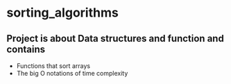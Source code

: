 # sorting_algorithms

## Project is about Data structures and function and contains
- Functions that sort arrays
- The big O notations of time complexity